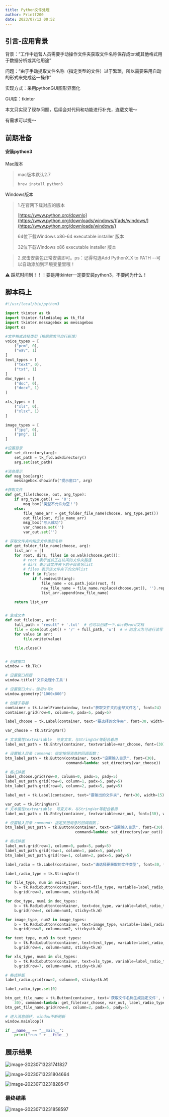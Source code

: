 ```yaml
---
title: Python文件处理
author: Printf200
date: 2023/07/12 00:52
---
```


## 引言-应用背景

背景：“工作中运营人员需要手动操作文件夹获取文件名称保存成txt或其他格式用于数据分析或其他用途”

问题：“由于手动提取文件名称（指定类型的文件）过于繁琐，所以需要采用自动的形式来完成这一操作”

实现方式：采用pythonGUI图形界面化

GUI库：tkinter

本文只实现了现存问题，后续会对代码和功能进行补充，连载文哦～

有需求可以提～

## 前期准备

#### 安装python3

Mac版本

>mac版本默认2.7
>
>```c
>brew install python3
>```

Windows版本

>1.在官网下载对应的版本
>
>[https://www.python.org/downlo](https://www.python.org/downloads/windows/)[ads/windows/](https://www.python.org/downloads/windows/)
>
>64位下载Windows x86-64 executable installer 版本
>
>32位下载Windows x86 executable installer 版本

>2.双击安装包正常安装即可。ps：记得勾选Add PythonX.X to PATH --可以自动添加到环境变量里哦！

⚠️ 踩坑时间到！！！要是用tkinter一定要安装python3，不要问为什么！

## 脚本码上

```python
#!/usr/local/bin/python3

import tkinter as tk
import tkinter.filedialog as tk_fld
import tkinter.messagebox as messagebox
import os

#文件格式选择类型（根据需求可自行新增）
voice_types = [
    ("pcm", 0),
    ("wav", 1)
]
text_types = [
    ("text", 0),
    ("txt", 1)
]
doc_types = [
    ("doc", 0),
    ("docx", 1)
]

xls_types = [
    ("xls", 0),
    ("xlsx", 1)
]

image_types = [
    ("jpg", 0),
    ("png", 1)
]

#设置目录
def set_directory(arg):
    set_path = tk_fld.askdirectory()
    arg.set(set_path)

#消息提示
def msg_box(arg):
    messagebox.showinfo("提示窗口", arg)

#获取文件
def get_file(choose, out, arg_type):
    if arg_type.get() == '0':
        msg_box("类型不允许为空！")
    else:
        file_name_arr = get_folder_file_name(choose, arg_type.get())
        out_file(out, file_name_arr)
        msg_box("写入成功")
        var_choose.set('')
        var_out.set('')

# 获取文件夹内指定文件类型名称
def get_folder_file_name(choose, arg):
    list_arr = []
    for root, dirs, files in os.walk(choose.get()):
        # root 表示当前正在访问的文件夹路径
        # dirs 表示该文件夹下的子目录名list
        # files 表示该文件夹下的文件list
        for f in files:
            if f.endswith(arg):
                file_name = os.path.join(root, f)
                new_file_name = file_name.replace(choose.get(), '').replace('/', '') + ":" + "\n"
                list_arr.append(new_file_name)

    return list_arr


# 生成文本
def out_file(out, arr):
    full_path = "result" + '.txt'  # 也可以创建一个.doc的word文档
    file = open(out.get() + '/' + full_path, 'w')  # w 的含义为可进行读写
    for value in arr:
        file.write(value)

    file.close()


# 创建窗口
window = tk.Tk()

# 设置窗口标题
window.title('文件处理小工具')

# 设置窗口大小，使用小写x
window.geometry("1000x800")

# 创建子容器
container = tk.LabelFrame(window, text="获取文件夹内全部文件名", font=24)
container.grid(row=0, column=0, padx=5, pady=5)

label_choose = tk.Label(container, text="要选择的文件夹", font=30, width=15)

var_choose = tk.StringVar()

# 文本属性textvariable  可变文本，与StringVar等配合着用
label_out_path = tk.Entry(container, textvariable=var_choose, font=(30), width=60)

# 设置输入目录 command: 指定按钮消息的回调函数；
btn_label_path = tk.Button(container, text="设置输入目录", font=(30),
                           command=lambda: set_directory(var_choose))

# 格式排版
label_choose.grid(row=0, column=0, padx=5, pady=5)
label_out_path.grid(row=0, column=1, padx=5, pady=5)
btn_label_path.grid(row=0, column=2, padx=5, pady=5)

label_out = tk.Label(container, text="要输出的文件夹", font=30, width=15)

var_out = tk.StringVar()
# 文本属性textvariable  可变文本，与StringVar等配合着用
label_out_path = tk.Entry(container, textvariable=var_out, font=(30), width=60)

# 设置输入目录 command: 指定按钮消息的回调函数；
btn_label_out_path = tk.Button(container, text="设置输入目录", font=(30),
                               command=lambda: set_directory(var_out))

# 格式排版
label_out.grid(row=1, column=0, padx=5, pady=5)
label_out_path.grid(row=1, column=1, padx=5, pady=5)
btn_label_out_path.grid(row=1, column=2, padx=5, pady=5)

label_radio = tk.Label(container, text="请选择要获取的文件类型", font=30, width=18)

label_radio_type = tk.StringVar()

for file_type, num in voice_types:
    b = tk.Radiobutton(container, text=file_type, variable=label_radio_type, value=file_type)
    b.grid(row=3, column=num, sticky=tk.W)

for doc_type, num1 in doc_types:
    b = tk.Radiobutton(container, text=doc_type, variable=label_radio_type, value=doc_type)
    b.grid(row=4, column=num1, sticky=tk.W)

for image_type, num2 in image_types:
    b = tk.Radiobutton(container, text=image_type, variable=label_radio_type, value=image_type)
    b.grid(row=5, column=num2, sticky=tk.W)

for text_type, num3 in text_types:
    b = tk.Radiobutton(container, text=text_type, variable=label_radio_type, value=text_type)
    b.grid(row=6, column=num3, sticky=tk.W)

for xls_type, num4 in xls_types:
    b = tk.Radiobutton(container, text=xls_type, variable=label_radio_type, value=xls_type)
    b.grid(row=7, column=num4, sticky=tk.W)

# 格式排版
label_radio.grid(row=2, column=0, sticky=tk.W)

label_radio_type.set(0)

btn_get_file_name = tk.Button(container, text='获取文件名称生成指定文件', font=(
    30), command=lambda: get_file(var_choose, var_out, label_radio_type))
btn_get_file_name.grid(row=8, column=2, padx=5, pady=5)

# 进入消息循环, window不断刷新
window.mainloop()

if __name__ == "__main__":
    print("run " + __file__)

```

## 展示结果

![image-20230713231741827](https://p.ipic.vip/2pcs15.png)

![image-20230713231804664](https://p.ipic.vip/awwshp.png)

![image-20230713231828547](https://p.ipic.vip/r1e8ys.png)

### 最终结果

![image-20230713231858597](https://p.ipic.vip/i3h0wf.png)



